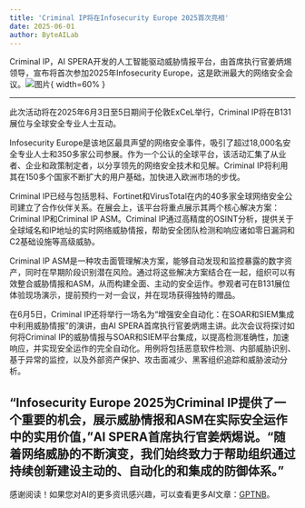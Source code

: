 ```yaml
---
title: 'Criminal IP将在Infosecurity Europe 2025首次亮相'
date: 2025-06-01
author: ByteAILab
---
```


Criminal IP，AI SPERA开发的人工智能驱动威胁情报平台，由首席执行官姜炳焬领导，宣布将首次参加2025年Infosecurity Europe，这是欧洲最大的网络安全会议。![图片](https://ai-techpark.com/wp-content/uploads/Criminal-IP.jpg){ width=60% }

---
此次活动将在2025年6月3日至5日期间于伦敦ExCeL举行，Criminal IP将在B131展位与全球安全专业人士互动。

Infosecurity Europe是该地区最具声望的网络安全事件，吸引了超过18,000名安全专业人士和350多家公司参展。作为一个公认的全球平台，该活动汇集了从业者、企业和政策制定者，以分享领先的网络安全技术和见解。Criminal IP将利用其在150多个国家不断扩大的用户基础，加快进入欧洲市场的步伐。

Criminal IP已经与包括思科、Fortinet和VirusTotal在内的40多家全球网络安全公司建立了合作伙伴关系。在展会上，该平台将重点展示其两个核心解决方案：Criminal IP和Criminal IP ASM。Criminal IP通过高精度的OSINT分析，提供关于全球域名和IP地址的实时网络威胁情报，帮助安全团队检测和响应诸如零日漏洞和C2基础设施等高级威胁。

Criminal IP ASM是一种攻击面管理解决方案，能够自动发现和监控暴露的数字资产，同时在早期阶段识别潜在风险。通过将这些解决方案结合在一起，组织可以有效整合威胁情报和ASM，从而构建全面、主动的安全运作。参观者可在B131展位体验现场演示，提前预约一对一会议，并在现场获得独特的赠品。

在6月5日，Criminal IP还将举行一场名为“增强安全自动化：在SOAR和SIEM集成中利用威胁情报”的演讲，由AI SPERA首席执行官姜炳焬主讲。此次会议将探讨如何将Criminal IP的威胁情报与SOAR和SIEM平台集成，以提高检测准确性，加速响应，并实现安全运作的完全自动化。用例将包括恶意软件检测、内部威胁识别、基于异常的监控，以及外部资产保护、攻击面减少、黑客组织追踪和威胁波动分析。

“Infosecurity Europe 2025为Criminal IP提供了一个重要的机会，展示威胁情报和ASM在实际安全运作中的实用价值，”AI SPERA首席执行官姜炳焬说。“随着网络威胁的不断演变，我们始终致力于帮助组织通过持续创新建设主动的、自动化的和集成的防御体系。”
---
感谢阅读！如果您对AI的更多资讯感兴趣，可以查看更多AI文章：[GPTNB](https://gptnb.com)。